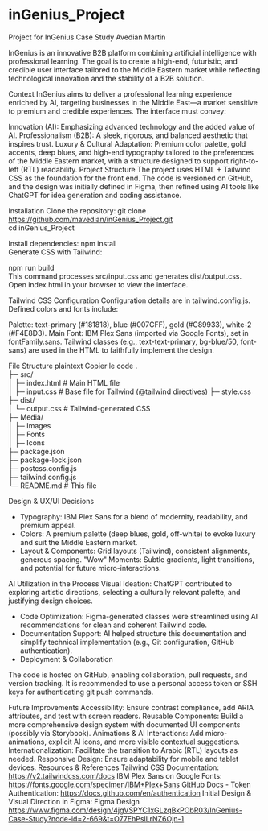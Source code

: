# inGenius_Project
Project for InGenius Case Study Avedian Martin 

InGenius is an innovative B2B platform combining artificial intelligence with professional learning. The goal is to create a high-end, futuristic, and credible user interface tailored to the Middle Eastern market while reflecting technological innovation and the stability of a B2B solution.

Context
InGenius aims to deliver a professional learning experience enriched by AI, targeting businesses in the Middle East—a market sensitive to premium and credible experiences. The interface must convey:

Innovation (AI): Emphasizing advanced technology and the added value of AI.
Professionalism (B2B): A sleek, rigorous, and balanced aesthetic that inspires trust.
Luxury & Cultural Adaptation: Premium color palette, gold accents, deep blues, and high-end typography tailored to the preferences of the Middle Eastern market, with a structure designed to support right-to-left (RTL) readability.
Project Structure
The project uses HTML + Tailwind CSS as the foundation for the front end. The code is versioned on GitHub, and the design was initially defined in Figma, then refined using AI tools like ChatGPT for idea generation and coding assistance.

Installation
Clone the repository:
git clone https://github.com/mavedian/inGenius_Project.git  
cd inGenius_Project  

Install dependencies:
npm install  
Generate CSS with Tailwind:

npm run build  
This command processes src/input.css and generates dist/output.css.
Open index.html in your browser to view the interface.

Tailwind CSS Configuration
Configuration details are in tailwind.config.js.
Defined colors and fonts include:

Palette: text-primary (#181818), blue (#007CFF), gold (#C89933), white-2 (#F4E8D3).
Main Font: IBM Plex Sans (imported via Google Fonts), set in fontFamily.sans.
Tailwind classes (e.g., text-text-primary, bg-blue/50, font-sans) are used in the HTML to faithfully implement the design.

File Structure
plaintext
Copier le code
.  
├─ src/  
│  ├─ index.html         # Main HTML file  
│  ├─ input.css          # Base file for Tailwind (@tailwind directives)
   ├─ style.css  
├─ dist/  
│  └─ output.css         # Tailwind-generated CSS  
├─ Media/  
│  ├─ Images  
│  ├─ Fonts  
│  ├─ Icons  
├─ package.json  
├─ package-lock.json  
├─ postcss.config.js  
├─ tailwind.config.js  
└─ README.md             # This file

Design & UX/UI Decisions
- Typography: IBM Plex Sans for a blend of modernity, readability, and premium appeal.
- Colors: A premium palette (deep blues, gold, off-white) to evoke luxury and suit the Middle Eastern market.
- Layout & Components: Grid layouts (Tailwind), consistent alignments, generous spacing.
"Wow" Moments: Subtle gradients, light transitions, and potential for future micro-interactions.

AI Utilization in the Process
Visual Ideation: ChatGPT contributed to exploring artistic directions, selecting a culturally relevant palette, and justifying design choices.
- Code Optimization: Figma-generated classes were streamlined using AI recommendations for clean and coherent Tailwind code.
- Documentation Support: AI helped structure this documentation and simplify technical implementation (e.g., Git configuration, GitHub authentication).
- Deployment & Collaboration

The code is hosted on GitHub, enabling collaboration, pull requests, and version tracking.
It is recommended to use a personal access token or SSH keys for authenticating git push commands.

Future Improvements
Accessibility: Ensure contrast compliance, add ARIA attributes, and test with screen readers.
Reusable Components: Build a more comprehensive design system with documented UI components (possibly via Storybook).
Animations & AI Interactions: Add micro-animations, explicit AI icons, and more visible contextual suggestions.
Internationalization: Facilitate the transition to Arabic (RTL) layouts as needed.
Responsive Design: Ensure adaptability for mobile and tablet devices.
Resources & References
Tailwind CSS Documentation: https://v2.tailwindcss.com/docs
IBM Plex Sans on Google Fonts: https://fonts.google.com/specimen/IBM+Plex+Sans
GitHub Docs - Token Authentication: https://docs.github.com/en/authentication
Initial Design & Visual Direction in Figma: Figma Design https://www.figma.com/design/4jgVSPYC1xGLzqBkPObR03/InGenius-Case-Study?node-id=2-669&t=O77EhPslLrNZ6Ojn-1
